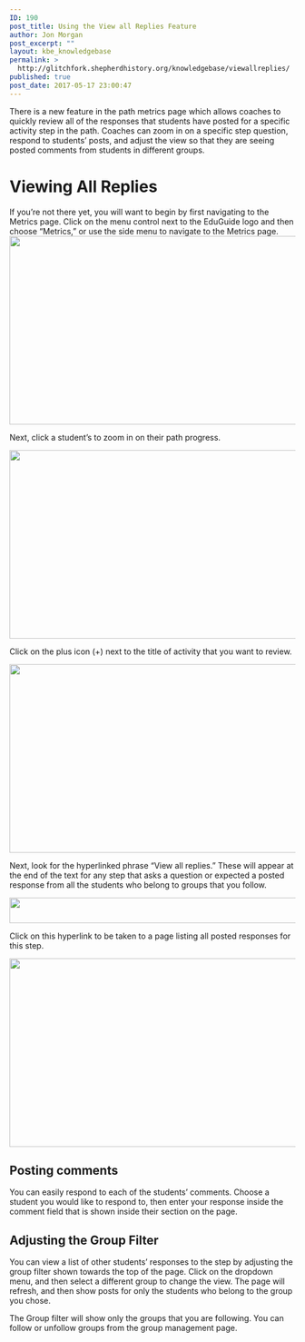 ```yaml
---
ID: 190
post_title: Using the View all Replies Feature
author: Jon Morgan
post_excerpt: ""
layout: kbe_knowledgebase
permalink: >
  http://glitchfork.shepherdhistory.org/knowledgebase/viewallreplies/
published: true
post_date: 2017-05-17 23:00:47
---
```

There is a new feature in the path metrics page which allows coaches to quickly review all of the responses that students have posted for a specific activity step in the path. Coaches can zoom in on a specific step question, respond to students’ posts, and adjust the view so that they are seeing posted comments from students in different groups.
<h1>Viewing All Replies</h1>
If you’re not there yet, you will want to begin by first navigating to the Metrics page. Click on the menu control next to the EduGuide logo and then choose “Metrics,” or use the side menu to navigate to the Metrics page.

<img title="" src="http://eduguideinsiders.shepherdhistory.org/wp-content/uploads/2017/05/image-10.png" alt="" width="624" height="332" />

Next, click a student’s to zoom in on their path progress.

<img title="" src="http://eduguideinsiders.shepherdhistory.org/wp-content/uploads/2017/05/image-11.png" alt="" width="624" height="332" />

Click on the plus icon (+) next to the title of activity that you want to review.

<img title="" src="http://eduguideinsiders.shepherdhistory.org/wp-content/uploads/2017/05/image-12.png" alt="" width="624" height="332" />

Next, look for the hyperlinked phrase “View all replies.” These will appear at the end of the text for any step that asks a question or expected a posted response from all the students who belong to groups that you follow.

<img title="" src="http://eduguideinsiders.shepherdhistory.org/wp-content/uploads/2017/05/image-13.png" alt="" width="624" height="45" />

Click on this hyperlink to be taken to a page listing all posted responses for this step.

<img title="" src="http://eduguideinsiders.shepherdhistory.org/wp-content/uploads/2017/05/image-14.png" alt="" width="624" height="332" />
<h2>Posting comments</h2>
You can easily respond to each of the students’ comments. Choose a student you would like to respond to, then enter your response inside the comment field that is shown inside their section on the page.
<h2>Adjusting the Group Filter</h2>
You can view a list of other students’ responses to the step by adjusting the group filter shown towards the top of the page. Click on the dropdown menu, and then select a different group to change the view. The page will refresh, and then show posts for only the students who belong to the group you chose.

The Group filter will show only the groups that you are following. You can follow or unfollow groups from the group management page.